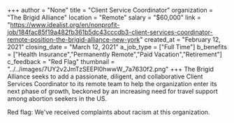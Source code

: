 +++
author = "None"
title = "Client Service Coordinator"
organization = "The Brigid Alliance"
location = "Remote"
salary = "$60,000"
link = "https://www.idealist.org/en/nonprofit-job/184fac85f19a482fb361b5dc43cccdb3-client-services-coordinator-remote-position-the-brigid-alliance-new-york"
created_at = "February 12, 2021"
closing_date = "March 12, 2021"
a_job_type = ["Full Time"]
b_benefits = ["Health Insurance","Permanently Remote","Paid Vacation","Retirement"]
c_feedback = "Red Flag"
thumbnail = "../../images/7UY2v2JmTzSEEPl0hwwW_7a7630f2.png"
+++
The Brigid Alliance seeks to add a passionate, diligent, and collaborative Client Services Coordinator to its remote team to help the organization enter its next phase of growth, beckoned by an increasing need for travel support among abortion seekers in the US. 

Red flag: We've received complaints about racism at this organization.